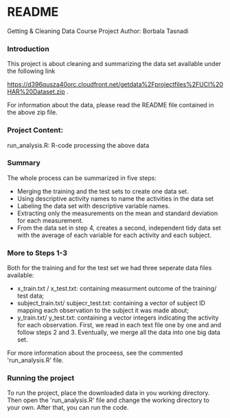 # README
Getting & Cleaning Data Course Project
Author: Borbala Tasnadi

### Introduction

This project is about cleaning and summarizing the data set available under the following link

https://d396qusza40orc.cloudfront.net/getdata%2Fprojectfiles%2FUCI%20HAR%20Dataset.zip .

For information about the data, please read the README file contained in the above zip file.


### Project Content:
run_analysis.R:	R-code processing the above data


### Summary
The whole process can be summarized in five steps:
* Merging the training and the test sets to create one data set.
* Using descriptive activity names to name the activities in the data set
* Labeling the data set with descriptive variable names.
* Extracting only the measurements on the mean and standard deviation for each measurement. 
* From the data set in step 4, creates a second, independent tidy data set with the average of each variable for each activity and each subject.


### More to Steps 1-3

Both for the training and for the test set we had three seperate data files available:
* x_train.txt / x_test.txt: containing measurment outcome of the training/ test data;
* subject_train.txt/ subjecr_test.txt: containing a vector of subject ID mapping each observation to the subject it was made about;
* y_train.txt/ y_test.txt: containing a vector integers indicating the activity for each observation.
First, we read in each text file one by one and and follow steps 2 and 3. Eventually, we merge all the data into one big data set.

For more information about the proceess, see the commented 'run_analysis.R' file.


### Running the project

To run the project, place the downloaded data in you working directory. Then open the 'run_analysis.R' file and change the working directory to your own. After that, you can run the code.



